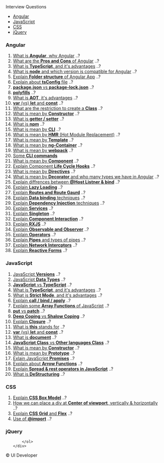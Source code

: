 <title>Interview Questions</title>
<link rel="preconnect" href="https://fonts.googleapis.com">
<link rel="preconnect" href="https://fonts.gstatic.com" crossorigin>
<link href="https://fonts.googleapis.com/css2?family=Ubuntu:ital,wght@0,300;0,500;1,300&display=swap" rel="stylesheet">
<link rel="stylesheet" href="./main.css">
<div class="header">
    <span>Interview Questions</span>
    <ul class="nav-items">
        <li><a href="#angular-questions">Angular</a></li>
        <li><a href="#js-questions">JavaScript</a></li>
        <li><a href="#css-questions">CSS</a></li>
        <li><a href="#jquery-questions">jQuery</a></li>
    </ul>
</div>
<div class="container-body">
    <div class="container-card" id="angular-questions">
        <h3>Angular</h3>
        <ol class="questn-list">
            <li><a href="#" target="_blank">What is <strong>Angular</strong>, why Angular</a> ..?</li>
            <li><a href="#" target="_blank">What are the <strong>Pros and Cons</strong> of Angular</a> ..?</li>
            <li><a href="#" target="_blank">What is <strong>TypeScript</strong>, and it's advantages</a> ..?</li>
            <li><a href="#" target="_blank">What is <strong>node</strong> and which version is compatible for Angular</a> ..?</li>
            <li><a href="#" target="_blank">Explain <strong>Folder structure</strong> of Angular App</a> ..?</li>
            <li><a href="#" target="_blank">Explain about <strong>tsConfig</strong> file</a> ..?</li>
            <li><a href="#" target="_blank"><strong>package.json</strong> vs <strong>package-lock.json</strong></a> ..?</li>
            <li><a href="#" target="_blank"><strong>polyfills</strong></a> ..?</li>
            <li><a href="#" target="_blank">What is <strong>AOT</strong>, it's advantages</a> ..?</li>
            <li><a href="#" target="_blank"><strong>var</strong> (vs) <strong>let</strong> and <strong>const</strong></a> ..?</li>
            <li><a href="#" target="_blank">What are the restriction to create a <strong>Class</strong></a> ..?</li>
            <li><a href="#" target="_blank">What is mean by <strong>Constructor</strong></a> ..?</li>
            <li><a href="#" target="_blank">What is <strong>getter / setter</strong></a> ..?</li>
            <li><a href="#" target="_blank">What is <strong>npm</strong></a> ..?</li>
            <li><a href="#" target="_blank">What is mean by <strong>CLI</strong></a> ..?</li>
            <li><a href="#" target="_blank">What is mean by <strong>HMR</strong> (Hot Module Replacement)</a> ..?</li>
            <li><a href="#" target="_blank">What is mean by <strong>Template</strong></a> ..?</li>
            <li><a href="#" target="_blank">What is mean by <strong>ng-Container</strong></a> ..?</li>
            <li><a href="#" target="_blank">What is mean by <strong>webpack</strong></a> ..?</li>
            <li><a href="#" target="_blank">Some <strong>CLI commands</strong></a></li>
            <li><a href="#" target="_blank">What is mean by <strong>Component</strong></a> ..?</li>
            <li><a href="#" target="_blank">Explain Component <strong>Life Cycle Hooks</strong></a> ..?</li>
            <li><a href="#" target="_blank">What is mean by <strong>Directives</strong></a> ..?</li>
            <li><a href="#" target="_blank">What is mean by <strong>Decorator</strong> and who many types we have in Angular</a> ..?
            </li>
            <li><a href="#" target="_blank">Explain diffrences between <strong>@Host Listner & bind</strong></a> ..?</li>
            <li><a href="#" target="_blank">Explain <strong>Lazy Loading</strong></a> ..?</li>
            <li><a href="#" target="_blank">Explain <strong>Routes and Route Gaurd</strong></a> ..?</li>
            <li><a href="#" target="_blank">Explain <strong>Data binding</strong> techniques</a> ..?</li>
            <li><a href="#" target="_blank">Explain <strong>Dependency Injection</strong> techniques</a> ..?</li>
            <li><a href="#" target="_blank">Explain <strong>Services</strong></a> ..?</li>
            <li><a href="#" target="_blank">Explain <strong>Singleton</strong></a> ..?</li>
            <li><a href="#" target="_blank">Explain <strong>Component Interaction</strong></a> ..?</li>
            <li><a href="#" target="_blank">Explain <strong>RXJS</strong></a> ..?</li>
            <li><a href="#" target="_blank">Explain <strong>Observable and Observer</strong></a> ..?</li>
            <li><a href="#" target="_blank">Explain <strong>Operators</strong></a> ..?</li>
            <li><a href="#" target="_blank">Explain <strong>Pipes</strong> and types of pipes</a> ..?</li>
            <li><a href="#" target="_blank">Explain <strong>Network Intercptors</strong></a> ..?</li>
            <li><a href="#" target="_blank">Explain <strong>Reactive Forms</strong></a> ..?</li>
        </ol>
    </div>
    <div class="container-card" id="js-questions">
        <h3>JavaScript</h3>
        <ol class="questn-list">
            <li><a href="https://www.w3schools.com/js/js_versions.asp" target="_blank">JavaScript <strong>Versions</strong></a> ..?</li>
            <li><a href="#" target="_blank">JavaScript <strong>Data Types</strong></a> ..?</li>
            <li><a href="#" target="_blank"><strong>JavaScript</strong> vs <strong>TypeScript</strong></a> ..?</li>
            <li><a href="#" target="_blank">What is <strong>TypeScript</strong>, and it's advantages</a> ..?</li>
            <li><a href="https://www.w3schools.com/js/js_strict.asp">What is <strong>Strict Mode</strong>, and it's advantages</a> ..?</li>
            <li><a href="#" target="_blank">Explain <strong>call / bind / apply</strong></a> ..?</li>
            <li><a href="#" target="_blank">Explain some <strong>Array Functions</strong> of JavaScript</a> ..?</li>
            <li><a href="#" target="_blank"><strong>put</strong> vs <strong>patch</strong></a> ..?</li>
            <li><a href="#" target="_blank"><strong>Deep Coping</strong> vs <strong>Shalow Coping</strong></a> ..?</li>
            <li><a href="#" target="_blank">Explain <strong>Closure</strong></a> ..?</li>
            <li><a href="#" target="_blank">What is <strong>this</strong> stands for</a> ..?</li>
            <li><a href="#" target="_blank"><strong>var</strong> (vs) <strong>let</strong> and <strong>const</strong></a> ..?</li>
            <li><a href="#" target="_blank">What is <strong>document</strong></a> ..?</li>
            <li><a href="#" target="_blank"><strong>JavaScript Class</strong> vs <strong>Other languages Class</strong></a> ..?</li>
            <li><a href="#" target="_blank">What is mean by <strong>Constructor</strong></a> ..?</li>
            <li><a href="#" target="_blank">What is mean by <strong>Prototype</strong></a> ..?</li>
            <li><a href="https://www.w3schools.com/js/js_promise.asp" target="_blank">Exlain JavaScript <strong>Promises</strong></a> ..?</li>
            <li><a href="#" target="_blank">Explain about <strong>Arrow Functions</strong></a> ..?</li>
            <li><a href="https://www.w3schools.com/react/react_es6_spread.asp" target="_blank">Explain <strong>Spread & rest operators in JavaScript</strong></a> ..?</li>
            <li><a href="https://www.w3schools.com/react/react_es6_destructuring.asp" target="_blank">What is <strong>DeStructuring</strong></a> ..?</li>
        </ol>
    </div>
    <div class="container-card" id="css-questions">
        <h3>CSS</h3>
        <ol class="questn-list">
            <li><a href="#" target="_blank">Explain <strong>CSS Box Model</strong></a> ..?</li>
            <li><a href="#" target="_blank">How we can place a div at <strong>Center of viewport</strong>, vertically & horizontally</a> ..?</li>
            <li><a href="#" target="_blank">Explain <strong>CSS Grid</strong> and <strong>Flex</strong></a> ..?</li>
            <li><a href="#" target="_blank">Use of <strong>@import</strong></a> ..?</li>
        </ol>
    </div>
    <div class="container-card" id="jquery-questions">
        <h3>jQuery</h3>
        <ol class="questn-list">
           
        </ol>
    </div>
</div>
<footer class="footer">
    <span>&copy; UI Developer</span>
</footer>
